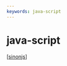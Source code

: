 ```yaml
---
keywords: java-script
---
```

# java-script

[[sinonjs]]

[//begin]: # "Autogenerated link references for markdown compatibility"
[sinonjs]: ../notes/sinonjs "sinon.js"
[//end]: # "Autogenerated link references"